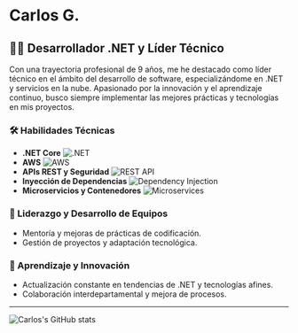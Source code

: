 # Carlos G.

## 👨‍💻 Desarrollador .NET y Líder Técnico

Con una trayectoria profesional de 9 años, me he destacado como líder técnico en el ámbito del desarrollo de software, especializándome en .NET y servicios en la nube. Apasionado por la innovación y el aprendizaje continuo, busco siempre implementar las mejores prácticas y tecnologías en mis proyectos.

### 🛠️ Habilidades Técnicas

- **.NET Core** ![.NET](https://img.shields.io/badge/-dotnet-512BD4?style=flat-square&logo=dot-net)
- **AWS** ![AWS](https://img.shields.io/badge/-AWS-232F3E?style=flat-square&logo=amazon-aws)
- **APIs REST y Seguridad** ![REST API](https://img.shields.io/badge/-REST_API-02569B?style=flat-square&logo=rest&logoColor=white)
- **Inyección de Dependencias** ![Dependency Injection](https://img.shields.io/badge/-Dependency_Injection-026e00?style=flat-square)
- **Microservicios y Contenedores** ![Microservices](https://img.shields.io/badge/-Microservices-00a3e0?style=flat-square)

### 👥 Liderazgo y Desarrollo de Equipos

- Mentoría y mejoras de prácticas de codificación.
- Gestión de proyectos y adaptación tecnológica.

### 🌱 Aprendizaje y Innovación

- Actualización constante en tendencias de .NET y tecnologías afines.
- Colaboración interdepartamental y mejora de procesos.

---

![Carlos's GitHub stats](https://github-readme-stats.vercel.app/api?username=CharlieGomez&show_icons=true&theme=radical)
